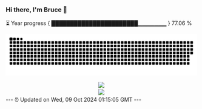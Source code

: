 ### Hi there, I'm Bruce 👋
⏳ Year progress { ███████████████████████▁▁▁▁▁▁▁ } 77.06 %

![](https://raw.githubusercontent.com/Swiftie13st/Swiftie13st/main/assets/github-contribution-grid-snake-dark.svg)


<div align="center"> <img src="https://metrics.lecoq.io/Swiftie13st?template=classic&config.timezone=Asia%2FShanghai"> </div>

<div align="center"> <img src="https://github-readme-streak-stats.herokuapp.com/?user=Swiftie13st" /> </div>
---
⏰ Updated on Wed, 09 Oct 2024 01:15:05 GMT
---


